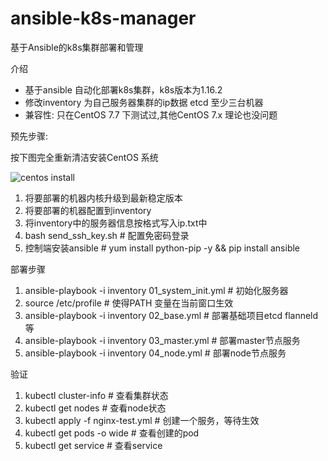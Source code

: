 # ansible-k8s-manager
基于Ansible的k8s集群部署和管理

介绍
* 基于ansible 自动化部署k8s集群，k8s版本为1.16.2
* 修改inventory 为自己服务器集群的ip数据 etcd 至少三台机器
* 兼容性: 只在CentOS 7.7 下测试过,其他CentOS 7.x 理论也没问题


预先步骤:

按下图完全重新清洁安装CentOS 系统

![centos install](https://github.com/lgphone/ansible-k8s-manager/blob/master/doc/centos-install.png)
1. 将要部署的机器内核升级到最新稳定版本
2. 将要部署的机器配置到inventory
3. 将inventory中的服务器信息按格式写入ip.txt中
4. bash send_ssh_key.sh  # 配置免密码登录
5. 控制端安装ansible # yum install python-pip -y && pip install ansible

部署步骤
1. ansible-playbook -i inventory 01_system_init.yml # 初始化服务器
2. source /etc/profile  # 使得PATH 变量在当前窗口生效
3. ansible-playbook -i inventory 02_base.yml # 部署基础项目etcd flanneld 等
4. ansible-playbook -i inventory 03_master.yml # 部署master节点服务
5. ansible-playbook -i inventory 04_node.yml # 部署node节点服务

验证
1. kubectl cluster-info  # 查看集群状态
2. kubectl get nodes  # 查看node状态
3. kubectl apply -f nginx-test.yml  # 创建一个服务，等待生效
4. kubectl get pods -o wide  # 查看创建的pod
5. kubectl get service   # 查看service